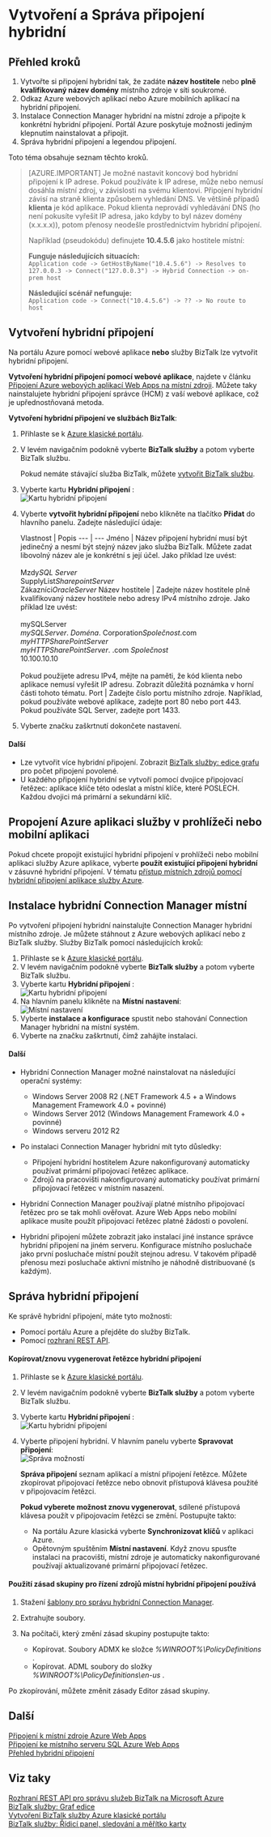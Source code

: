 <properties 
    pageTitle="Vytvoření a Správa připojení hybridní | Microsoft Azure" 
    description="Naučte se vytvořit hybridní připojení, spravovat připojení a nainstalujte Connection Manager hybridní. MABS WABS" 
    services="biztalk-services" 
    documentationCenter="" 
    authors="MandiOhlinger" 
    manager="erikre" 
    editor=""/>

<tags 
    ms.service="biztalk-services" 
    ms.workload="integration" 
    ms.tgt_pltfrm="na" 
    ms.devlang="na" 
    ms.topic="article" 
    ms.date="10/18/2016" 
    ms.author="ccompy"/>


# <a name="create-and-manage-hybrid-connections"></a>Vytvoření a Správa připojení hybridní


## <a name="overview-of-the-steps"></a>Přehled kroků
1. Vytvořte si připojení hybridní tak, že zadáte **název hostitele** nebo **plně kvalifikovaný název domény** místního zdroje v síti soukromé.
2. Odkaz Azure webových aplikací nebo Azure mobilních aplikací na hybridní připojení.
3. Instalace Connection Manager hybridní na místní zdroje a připojte k konkrétní hybridní připojení. Portál Azure poskytuje možnosti jediným klepnutím nainstalovat a připojit.
4. Správa hybridní připojení a legendou připojení.

Toto téma obsahuje seznam těchto kroků. 

> [AZURE.IMPORTANT] Je možné nastavit koncový bod hybridní připojení k IP adrese. Pokud používáte k IP adrese, může nebo nemusí dosáhla místní zdroj, v závislosti na svému klientovi. Připojení hybridní závisí na straně klienta způsobem vyhledání DNS. Ve většině případů __klienta__ je kód aplikace. Pokud klienta neprovádí vyhledávání DNS (ho není pokusíte vyřešit IP adresa, jako kdyby to byl název domény (x.x.x.x)), potom přenosy neodešle prostřednictvím hybridní připojení.
>
> Například (pseudokódu) definujete **10.4.5.6** jako hostitele místní:
> 
> **Funguje následujících situacích:**  
> `Application code -> GetHostByName("10.4.5.6") -> Resolves to 127.0.0.3 -> Connect("127.0.0.3") -> Hybrid Connection -> on-prem host`
> 
> **Následující scénář nefunguje:**  
> `Application code -> Connect("10.4.5.6") -> ?? -> No route to host`


## <a name="CreateHybridConnection"></a>Vytvoření hybridní připojení

Na portálu Azure pomocí webové aplikace **nebo** služby BizTalk lze vytvořit hybridní připojení. 

**Vytvoření hybridní připojení pomocí webové aplikace**, najdete v článku [Připojení Azure webových aplikací Web Apps na místní zdroji](../app-service-web/web-sites-hybrid-connection-get-started.md). Můžete taky nainstalujete hybridní připojení správce (HCM) z vaší webové aplikace, což je upřednostňovaná metoda. 

**Vytvoření hybridní připojení ve službách BizTalk**:

1. Přihlaste se k [Azure klasické portálu](http://go.microsoft.com/fwlink/p/?LinkID=213885).
2. V levém navigačním podokně vyberte **BizTalk služby** a potom vyberte BizTalk službu. 

    Pokud nemáte stávající služba BizTalk, můžete [vytvořit BizTalk službu](biztalk-provision-services.md).
3. Vyberte kartu **Hybridní připojení** :  
![Kartu hybridní připojení][HybridConnectionTab]

4. Vyberte **vytvořit hybridní připojení** nebo klikněte na tlačítko **Přidat** do hlavního panelu. Zadejte následující údaje:

    Vlastnost | Popis
--- | ---
Jméno | Název připojení hybridní musí být jedinečný a nesmí být stejný název jako služba BizTalk. Můžete zadat libovolný název ale je konkrétní s její účel. Jako příklad lze uvést:<br/><br/>Mzdy*SQL Server*<br/>SupplyList*SharepointServer*<br/>Zákazníci*OracleServer*
Název hostitele | Zadejte název hostitele plně kvalifikovaný název hostitele nebo adresy IPv4 místního zdroje. Jako příklad lze uvést:<br/><br/>mySQLServer<br/>*mySQLServer*. *Doména*. Corporation*Společnost*.com<br/>*myHTTPSharePointServer*<br/>*myHTTPSharePointServer*. .com *Společnost*<br/>10.100.10.10<br/><br/>Pokud použijete adresu IPv4, mějte na paměti, že kód klienta nebo aplikace nemusí vyřešit IP adresu. Zobrazit důležitá poznámka v horní části tohoto tématu.
Port | Zadejte číslo portu místního zdroje. Například, pokud používáte webové aplikace, zadejte port 80 nebo port 443. Pokud používáte SQL Server, zadejte port 1433.

5. Vyberte značku zaškrtnutí dokončete nastavení. 

#### <a name="additional"></a>Další

- Lze vytvořit více hybridní připojení. Zobrazit [BizTalk služby: edice grafu](biztalk-editions-feature-chart.md) pro počet připojení povolené. 
- U každého připojení hybridní se vytvoří pomocí dvojice připojovací řetězec: aplikace klíče této odeslat a místní klíče, které POSLECH. Každou dvojici má primární a sekundární klíč. 


## <a name="LinkWebSite"></a>Propojení Azure aplikaci služby v prohlížeči nebo mobilní aplikaci

Pokud chcete propojit existující hybridní připojení v prohlížeči nebo mobilní aplikaci služby Azure aplikace, vyberte **použít existující připojení hybridní** v zásuvné hybridní připojení. V tématu [přístup místních zdrojů pomocí hybridní připojení aplikace služby Azure](../app-service-web/web-sites-hybrid-connection-get-started.md).

## <a name="InstallHCM"></a>Instalace hybridní Connection Manager místní

Po vytvoření připojení hybridní nainstalujte Connection Manager hybridní místního zdroje. Je můžete stáhnout z Azure webových aplikací nebo z BizTalk služby. Služby BizTalk pomocí následujících kroků: 

1. Přihlaste se k [Azure klasické portálu](http://go.microsoft.com/fwlink/p/?LinkID=213885).
2. V levém navigačním podokně vyberte **BizTalk služby** a potom vyberte BizTalk službu. 
3. Vyberte kartu **Hybridní připojení** :  
![Kartu hybridní připojení][HybridConnectionTab]
4. Na hlavním panelu klikněte na **Místní nastavení**:  
![Místní nastavení][HCOnPremSetup]
5. Vyberte **instalace a konfigurace** spustit nebo stahování Connection Manager hybridní na místní systém. 
6. Vyberte na značku zaškrtnutí, čímž zahájíte instalaci. 

<!--
You can also download the Hybrid Connection Manager MSI file and copy the file to your on-premises resource. Specific steps:

1. Copy the on-premises primary Connection String. See [Manage Hybrid Connections](#ManageHybridConnection) in this topic for the specific steps.
2. Download the Hybrid Connection Manager MSI file. 
3. On the on-premises resource, install the Hybrid Connection Manager from the MSI file. 
4. Using Windows PowerShell, type: 
> Add-HybridConnection -ConnectionString “*Your On-Premises Connection String that you copied*” 
--> 

#### <a name="additional"></a>Další
- Hybridní Connection Manager možné nainstalovat na následující operační systémy:

    - Windows Server 2008 R2 (.NET Framework 4.5 + a Windows Management Framework 4.0 + povinné)
    - Windows Server 2012 (Windows Management Framework 4.0 + povinné)
    - Windows serveru 2012 R2


- Po instalaci Connection Manager hybridní mít tyto důsledky: 

    - Připojení hybridní hostitelem Azure nakonfigurovaný automaticky používat primární připojovací řetězec aplikace. 
    - Zdrojů na pracovišti nakonfigurovaný automaticky používat primární připojovací řetězec v místním nasazení.

- Hybridní Connection Manager používají platné místního připojovací řetězec pro se tak mohli ověřovat. Azure Web Apps nebo mobilní aplikace musíte použít připojovací řetězec platné žádosti o povolení.
- Hybridní připojení můžete zobrazit jako instalací jiné instance správce hybridní připojení na jiném serveru. Konfigurace místního posluchače jako první posluchače místní použít stejnou adresu. V takovém případě přenosu mezi posluchače aktivní místního je náhodně distribuované (s každým). 


## <a name="ManageHybridConnection"></a>Správa hybridní připojení
Ke správě hybridní připojení, máte tyto možnosti:

- Pomocí portálu Azure a přejděte do služby BizTalk. 
- Pomocí [rozhraní REST API](http://msdn.microsoft.com/library/azure/dn232347.aspx).

#### <a name="copyregenerate-the-hybrid-connection-strings"></a>Kopírovat/znovu vygenerovat řetězce hybridní připojení

1. Přihlaste se k [Azure klasické portálu](http://go.microsoft.com/fwlink/p/?LinkID=213885).
2. V levém navigačním podokně vyberte **BizTalk služby** a potom vyberte BizTalk službu. 
3. Vyberte kartu **Hybridní připojení** :  
![Kartu hybridní připojení][HybridConnectionTab]
4. Vyberte připojení hybridní. V hlavním panelu vyberte **Spravovat připojení**:  
![Správa možností][HCManageConnection]

    **Správa připojení** seznam aplikací a místní připojení řetězce. Můžete zkopírovat připojovací řetězce nebo obnovit přístupová klávesa použité v připojovacím řetězci. 

    **Pokud vyberete možnost znovu vygenerovat**, sdílené přístupová klávesa použít v připojovacím řetězci se změní. Postupujte takto:
    - Na portálu Azure klasická vyberte **Synchronizovat klíčů** v aplikaci Azure.
    - Opětovným spuštěním **Místní nastavení**. Když znovu spusťte instalaci na pracovišti, místní zdroje je automaticky nakonfigurované používají aktualizované primární připojovací řetězec.


#### <a name="use-group-policy-to-control-the-on-premises-resources-used-by-a-hybrid-connection"></a>Použití zásad skupiny pro řízení zdrojů místní hybridní připojení používá

1. Stažení [šablony pro správu hybridní Connection Manager](http://www.microsoft.com/download/details.aspx?id=42963).
2. Extrahujte soubory.
3. Na počítači, který změní zásad skupiny postupujte takto:  

    - Kopírovat. Soubory ADMX ke složce *%WINROOT%\PolicyDefinitions* .
    - Kopírovat. ADML soubory do složky *%WINROOT%\PolicyDefinitions\en-us* .

Po zkopírování, můžete změnit zásady Editor zásad skupiny.




## <a name="next"></a>Další

[Připojení k místní zdroje Azure Web Apps](../app-service-web/web-sites-hybrid-connection-get-started.md)  
[Připojení ke místního serveru SQL Azure Web Apps](../app-service-web/web-sites-hybrid-connection-connect-on-premises-sql-server.md)   
[Přehled hybridní připojení](integration-hybrid-connection-overview.md)


## <a name="see-also"></a>Viz taky

[Rozhraní REST API pro správu služeb BizTalk na Microsoft Azure](http://msdn.microsoft.com/library/azure/dn232347.aspx)  
[BizTalk služby: Graf edice](biztalk-editions-feature-chart.md)  
[Vytvoření BizTalk služby Azure klasické portálu](biztalk-provision-services.md)  
[BizTalk služby: Řídicí panel, sledování a měřítko karty](biztalk-dashboard-monitor-scale-tabs.md)


[HybridConnectionTab]: ./media/integration-hybrid-connection-create-manage/WABS_HybridConnectionTab.png
[HCOnPremSetup]: ./media/integration-hybrid-connection-create-manage/WABS_HybridConnectionOnPremSetup.png
[HCManageConnection]: ./media/integration-hybrid-connection-create-manage/WABS_HybridConnectionManageConn.png 

